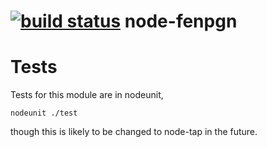 [![build status](https://secure.travis-ci.org/rook2pawn/node-fenpgn.png)](http://travis-ci.org/rook2pawn/node-fenpgn)
node-fenpgn
===========


Tests
=====

Tests for this module are in nodeunit, 

    nodeunit ./test

though this is likely to be changed to node-tap in the future.
